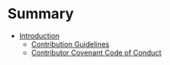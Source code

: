 # Summary

* [Introduction](README.md)
   * [Contribution Guidelines](contributing.md)
   * [Contributor Covenant Code of Conduct](code_of_conduct.md)

